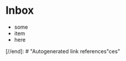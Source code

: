 # Inbox

- some
- item
- here

[//begin]: # "Autogenerated link references for markdown compatibility"
[todo]: ..\todo "Todo"
[//end]: # "Autogenerated link references"ces"
